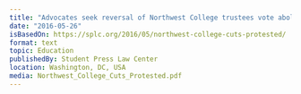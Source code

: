 ```yaml
---
title: "Advocates seek reversal of Northwest College trustees vote abolishing journalism"
date: "2016-05-26"
isBasedOn: https://splc.org/2016/05/northwest-college-cuts-protested/
format: text
topic: Education
publishedBy: Student Press Law Center
location: Washington, DC, USA
media: Northwest_College_Cuts_Protested.pdf
---
```


